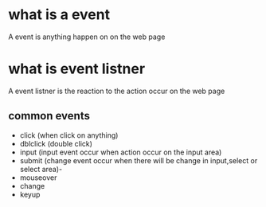 # what is a event
A event is anything happen on on the web page 

# what is event listner
A event listner is the reaction to the action occur on the web page

## common events
- click (when click on anything)
- dblclick  (double click)
- input (input event occur when action occur on the input area)
- submit (change event occur when there will be change in input,select or select area)- 
- mouseover
- change 
- keyup